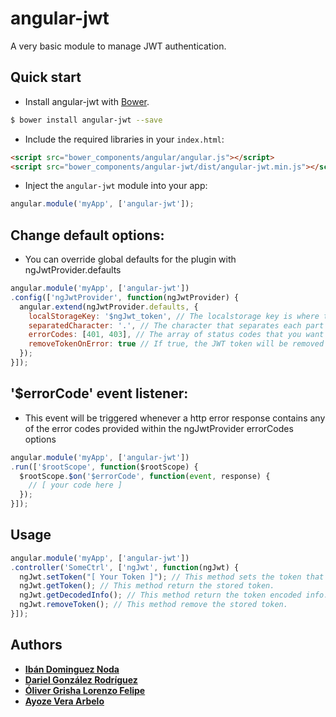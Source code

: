 # angular-jwt

A very basic module to manage JWT authentication.

## Quick start

+ Install angular-jwt with [Bower](https://github.com/bower/bower).

>
```bash
$ bower install angular-jwt --save
```

+ Include the required libraries in your `index.html`:

>
``` html
<script src="bower_components/angular/angular.js"></script>
<script src="bower_components/angular-jwt/dist/angular-jwt.min.js"></script>
```

+ Inject the `angular-jwt` module into your app:

>
``` js
angular.module('myApp', ['angular-jwt']);
```

## Change default options:
+ You can override global defaults for the plugin with ngJwtProvider.defaults

>
``` js
angular.module('myApp', ['angular-jwt'])
.config(['ngJwtProvider', function(ngJwtProvider) {
  angular.extend(ngJwtProvider.defaults, {
    localStorageKey: '$ngJwt_token', // The localstorage key is where the JWT token is saved (string)
    separatedCharacter: '.', // The character that separates each part of the JWT token (string)
    errorCodes: [401, 403], // The array of status codes that you want the '$errorCode' event to be trigger with (array of integer)
    removeTokenOnError: true // If true, the JWT token will be removed when the '$errorCode' event is triggered (boolean)
  });
}]);
```

## '$errorCode' event listener:
+ This event will be triggered whenever a http error response contains any of the error codes provided within the ngJwtProvider errorCodes options

>
``` js
angular.module('myApp', ['angular-jwt'])
.run(['$rootScope', function($rootScope) {
  $rootScope.$on('$errorCode', function(event, response) {
    // [ your code here ]
  });
}]);
```

## Usage

>
``` js
angular.module('myApp', ['angular-jwt'])
.controller('SomeCtrl', ['ngJwt', function(ngJwt) {
  ngJwt.setToken("[ Your Token ]"); // This method sets the token that will be sent in all your http requests.
  ngJwt.getToken(); // This method return the stored token.
  ngJwt.getDecodedInfo(); // This method return the token encoded info.
  ngJwt.removeToken(); // This method remove the stored token.
}]);
```

## Authors

- [**Ibán Dominguez Noda**](https://github.com/ibandominguez)
- [**Dariel González Rodríguez**](https://github.com/DarielGonzalez)
- [**Óliver Grisha Lorenzo Felipe**](https://github.com/oliverGrisha)
- [**Ayoze Vera Arbelo**](https://github.com/AyozeVera)
